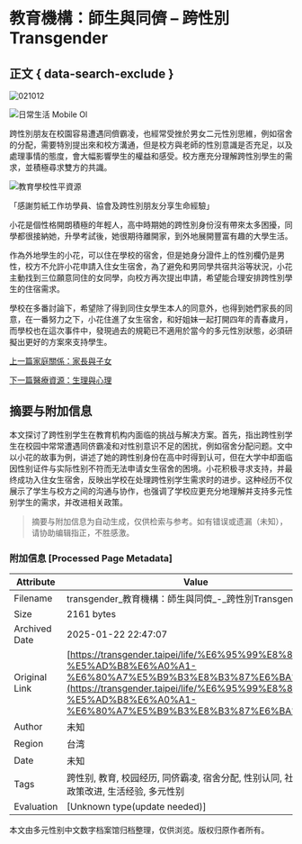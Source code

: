 # 教育機構：師生與同儕 – 跨性別 Transgender

## 正文 { data-search-exclude }


![021012](https://transgender.taipei/wp-content/uploads/2021/10/021012.png)

![日常生活 Mobile Ol](https://transgender.taipei/wp-content/uploads/2021/10/日常生活_mobile_ol.jpg)

跨性別朋友在校園容易遭遇同儕霸凌，也經常受挫於男女二元性別思維，例如宿舍的分配，需要特別提出來和校方溝通，但是校方與老師的性別意識是否充足，以及處理事情的態度，會大幅影響學生的權益和感受。校方應充分理解跨性別學生的需求，並積極尋求雙方的共識。

![教育學校性平資源](https://transgender.taipei/wp-content/uploads/2021/10/教育學校性平資源_.jpg)

「感謝剪紙工作坊學員、協會及跨性別朋友分享生命經驗」

小花是個性格開朗積極的年輕人，高中時期她的跨性別身份沒有帶來太多困擾，同學都很接納她，升學考試後，她很期待離開家，到外地展開豐富有趣的大學生活。

作為外地學生的小花，可以住在學校的宿舍，但是她身分證件上的性別欄仍是男性，校方不允許小花申請入住女生宿舍，為了避免和男同學共宿共浴等狀況，小花主動找到三位願意同住的女同學，向校方再次提出申請，希望能合理安排跨性別學生的住宿需求。

學校在多番討論下，希望除了得到同住女學生本人的同意外，也得到她們家長的同意，在一番努力之下，小花住進了女生宿舍，和好姐妹一起打開四年的青春歲月，而學校也在這次事件中，發現過去的規範已不適用於當今的多元性別狀態，必須研擬出更好的方案來支持學生。

[上一篇家庭關係：家長與子女](https://transgender.taipei/life/%e9%9d%92%e5%b0%91%e5%b9%b4-%e5%85%92%e7%ab%a5-%e5%ae%b6%e5%ba%ad/)

[下一篇醫療資源：生理與心理](https://transgender.taipei/life/%e9%86%ab%e7%99%82-%e5%bf%83%e7%90%86-%e9%86%ab%e7%99%82%e8%b3%87%e6%ba%90/)
<!-- tcd_original_link https://transgender.taipei/life/%E6%95%99%E8%82%B2-%E5%AD%B8%E6%A0%A1-%E6%80%A7%E5%B9%B3%E8%B3%87%E6%BA%90/ -->


## 摘要与附加信息

<!-- tcd_abstract -->
本文探讨了跨性别学生在教育机构内面临的挑战与解决方案。首先，指出跨性别学生在校园中常常遭遇同侪霸凌和对性别意识不足的困扰，例如宿舍分配问题。文中以小花的故事为例，讲述了她的跨性别身份在高中时得到认可，但在大学中却面临因性别证件与实际性别不符而无法申请女生宿舍的困境。小花积极寻求支持，并最终成功入住女生宿舍，反映出学校在处理跨性别学生需求时的进步。这种经历不仅展示了学生与校方之间的沟通与协作，也强调了学校应更充分地理解并支持多元性别学生的需求，并改进相关政策。
<!-- tcd_abstract_end -->

> 摘要与附加信息为自动生成，仅供检索与参考。如有错误或遗漏（未知），请协助编辑指正，不胜感激。

### 附加信息 [Processed Page Metadata]

| Attribute       | Value                                  |
|-----------------|----------------------------------------|
| Filename        | transgender_教育機構：師生與同儕_-_跨性別Transgender.md                             |
| Size            | 2161 bytes                           |
| Archived Date   | 2025-01-22 22:47:07                             |
| Original Link   | [https://transgender.taipei/life/%E6%95%99%E8%82%B2-%E5%AD%B8%E6%A0%A1-%E6%80%A7%E5%B9%B3%E8%B3%87%E6%BA%90/](https://transgender.taipei/life/%E6%95%99%E8%82%B2-%E5%AD%B8%E6%A0%A1-%E6%80%A7%E5%B9%B3%E8%B3%87%E6%BA%90/)                       |
| Author          | 未知                               |
| Region          | 台湾                               |
| Date            | 未知                                 |
| Tags            | 跨性别, 教育, 校园经历, 同侪霸凌, 宿舍分配, 性别认同, 社会支持, 政策改进, 生活经验, 多元性别                                 |
| Evaluation            | [Unknown type(update needed)]                                 |
<!-- tcd_table_end -->

本文由多元性别中文数字档案馆归档整理，仅供浏览。版权归原作者所有。
